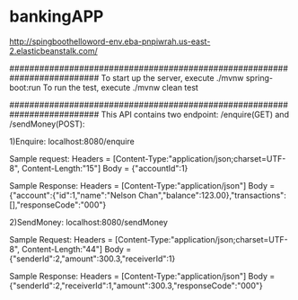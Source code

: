 # bankingAPP


http://spingboothelloword-env.eba-pnpiwrah.us-east-2.elasticbeanstalk.com/
 
 ##########################################################################
 To start up the server, execute ./mvnw spring-boot:run
 To run the test, execute ./mvnw clean test

 ##########################################################################
 This API contains two endpoint: /enquire(GET) and /sendMoney(POST):
 
 1)Enquire:
 localhost:8080/enquire
 
 Sample request:
          Headers = [Content-Type:"application/json;charset=UTF-8", Content-Length:"15"]
             Body = {"accountId":1}

Sample Response:
        Headers = [Content-Type:"application/json"]
             Body = {"account":{"id":1,"name":"Nelson Chan","balance":123.00},"transactions":[],"responseCode":"000"}

 
 2)SendMoney:
 localhost:8080/sendMoney
 
 Sample Request:
          Headers = [Content-Type:"application/json;charset=UTF-8", Content-Length:"44"]
             Body = {"senderId":2,"amount":300.3,"receiverId":1}
             
 Sample Response:
           Headers = [Content-Type:"application/json"]
            Body = {"senderId":2,"receiverId":1,"amount":300.3,"responseCode":"000"}
 
 
 
 
 
 
 
